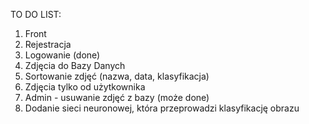 TO DO LIST:
1. Front
2. Rejestracja
3. Logowanie (done)
4. Zdjęcia do Bazy Danych
5. Sortowanie zdjęć (nazwa, data, klasyfikacja)
6. Zdjęcia tylko od użytkownika
7. Admin - usuwanie zdjęć z bazy (może done)
8. Dodanie sieci neuronowej, która przeprowadzi klasyfikację obrazu